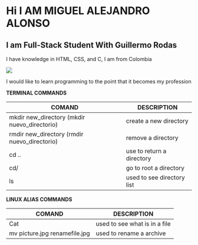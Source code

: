 # Hi I AM MIGUEL ALEJANDRO ALONSO 
## I am Full-Stack Student With Guillermo Rodas
I have knowledge in HTML, CSS, and C, I am from Colombia


![](https://github.com/SRTMiguel/SRTMiguel/blob/main/imagen-primer-plano-programador-trabajando-su-escritorio-oficina.jpg)

I would like to learn programming to the point that it becomes my profession

**TERMINAL COMMANDS**

| COMAND | DESCRIPTION |
| ------ | ----- |
|mkdir new_directory (mkdir nuevo_directorio)|  create a new directory |
|rmdir new_directory (rmdir nuevo_directorio)|  remove a directory |
| cd .. | use to return a directory |
| cd/ |  go to root a directory  |
| ls | used to see directory list |

**LINUX ALIAS COMMANDS**

| COMAND | DESCRIPTION |
| ------ | ----- |
| Cat | used to see what is in a file |
| mv picture.jpg renamefile.jpg | used to rename a archive |
